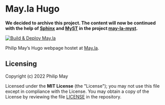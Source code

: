 # May.la Hugo

**We decided to archive this project. 
The content will now be continued with the help of 
[Sphinx](https://www.sphinx-doc.org/) and 
[MyST](https://myst-parser.readthedocs.io/) 
in the project 
[may-la-myst](https://github.com/PhilipMay/may-la-myst).**

[![Build & Deploy May.la](https://github.com/PhilipMay/may-la-hugo/actions/workflows/make-deploy.yml/badge.svg)](https://github.com/PhilipMay/may-la-hugo/actions/workflows/make-deploy.yml)

Philip May’s Hugo webpage hostet at [May.la](https://May.la).

## Licensing

Copyright (c) 2022 Philip May

Licensed under the **MIT License** (the "License"); you may not use this file except in compliance with the License.
You may obtain a copy of the License by reviewing the file
[LICENSE](https://github.com/PhilipMay/may-la-hugo/blob/main/LICENSE) in the repository.
